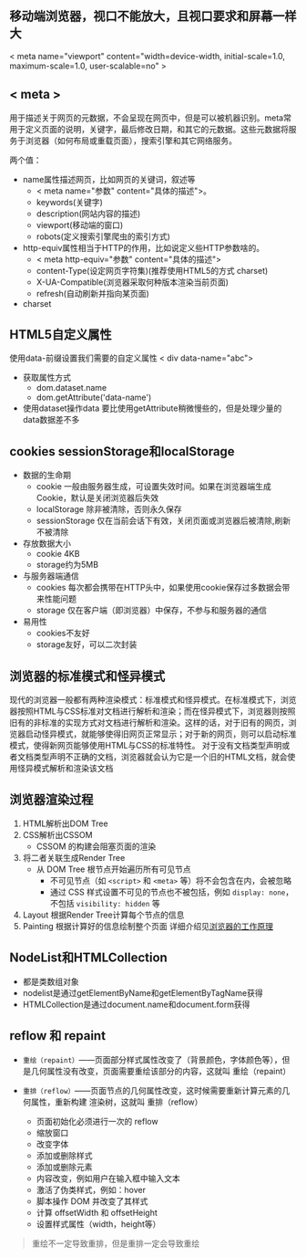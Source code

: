 ## 移动端浏览器，视口不能放大，且视口要求和屏幕一样大
< meta name="viewport" content="width=device-width, initial-scale=1.0, maximum-scale=1.0, user-scalable=no" >
## < meta >
用于描述关于网页的元数据，不会呈现在网页中，但是可以被机器识别。meta常用于定义页面的说明，关键字，最后修改日期，和其它的元数据。这些元数据将服务于浏览器（如何布局或重载页面），搜索引擎和其它网络服务。

两个值：

* name属性描述网页，比如网页的关键词，叙述等 
	* < meta name="参数" content="具体的描述">。
	* keywords(关键字)
	* description(网站内容的描述)
	* viewport(移动端的窗口)
	* robots(定义搜索引擎爬虫的索引方式)
* http-equiv属性相当于HTTP的作用，比如说定义些HTTP参数啥的。 
	*  < meta http-equiv="参数" content="具体的描述">
	*  content-Type(设定网页字符集)(推荐使用HTML5的方式 charset)
	*  X-UA-Compatible(浏览器采取何种版本渲染当前页面)
	*  refresh(自动刷新并指向某页面)
* charset 

## HTML5自定义属性
使用data-前缀设置我们需要的自定义属性 < div data-name="abc">

* 获取属性方式
	* dom.dataset.name
	* dom.getAttribute('data-name')
* 使用dataset操作data 要比使用getAttribute稍微慢些的，但是处理少量的data数据差不多

## cookies sessionStorage和localStorage
* 数据的生命期
	* cookie 一般由服务器生成，可设置失效时间。如果在浏览器端生成Cookie，默认是关闭浏览器后失效
	* localStorage 除非被清除，否则永久保存
	* sessionStorage 仅在当前会话下有效，关闭页面或浏览器后被清除,刷新不被清除
* 存放数据大小
	* cookie 4KB
	* storage约为5MB
* 与服务器端通信
	* cookies 每次都会携带在HTTP头中，如果使用cookie保存过多数据会带来性能问题
	* storage 仅在客户端（即浏览器）中保存，不参与和服务器的通信
* 易用性
	* cookies不友好
	* storage友好，可以二次封装

## 浏览器的标准模式和怪异模式
现代的浏览器一般都有两种渲染模式：标准模式和怪异模式。在标准模式下，浏览器按照HTML与CSS标准对文档进行解析和渲染；而在怪异模式下，浏览器则按照旧有的非标准的实现方式对文档进行解析和渲染。这样的话，对于旧有的网页，浏览器启动怪异模式，就能够使得旧网页正常显示；对于新的网页，则可以启动标准模式，使得新网页能够使用HTML与CSS的标准特性。
对于没有文档类型声明或者文档类型声明不正确的文档，浏览器就会认为它是一个旧的HTML文档，就会使用怪异模式解析和渲染该文档
## 浏览器渲染过程
1. HTML解析出DOM Tree
2. CSS解析出CSSOM
	* CSSOM 的构建会阻塞页面的渲染 
3. 将二者关联生成Render Tree
	* 从 DOM Tree 根节点开始遍历所有可见节点
		* 不可见节点（如 `<script>` 和 `<meta>` 等）将不会包含在内，会被忽略
		* 通过 CSS 样式设置不可见的节点也不被包括，例如 `display: none`，不包括 `visibility: hidden` 等
4. Layout 根据Render Tree计算每个节点的信息
5. Painting 根据计算好的信息绘制整个页面
详细介绍见[浏览器的工作原理](https://www.html5rocks.com/zh/tutorials/internals/howbrowserswork/)

## NodeList和HTMLCollection
* 都是类数组对象
* nodelist是通过getElementByName和getElementByTagName获得
* HTMLCollection是通过document.name和document.form获得

## reflow 和 repaint
* `重绘（repaint）`——页面部分样式属性改变了（背景颜色，字体颜色等），但是几何属性没有改变，页面需要重绘该部分的内容，这就叫 重绘（repaint）

* `重排（reflow）`——页面节点的几何属性改变，这时候需要重新计算元素的几何属性，重新构建 渲染树，这就叫 重排（reflow）
	* 页面初始化必须进行一次的 reflow
	* 缩放窗口
	* 改变字体
	* 添加或删除样式
	* 添加或删除元素
	* 内容改变，例如用户在输入框中输入文本
	* 激活了伪类样式，例如：hover
	* 脚本操作 DOM 并改变了其样式
	* 计算 offsetWidth 和 offsetHeight
	* 设置样式属性（width，height等）



> 重绘不一定导致重排，但是重排一定会导致重绘













